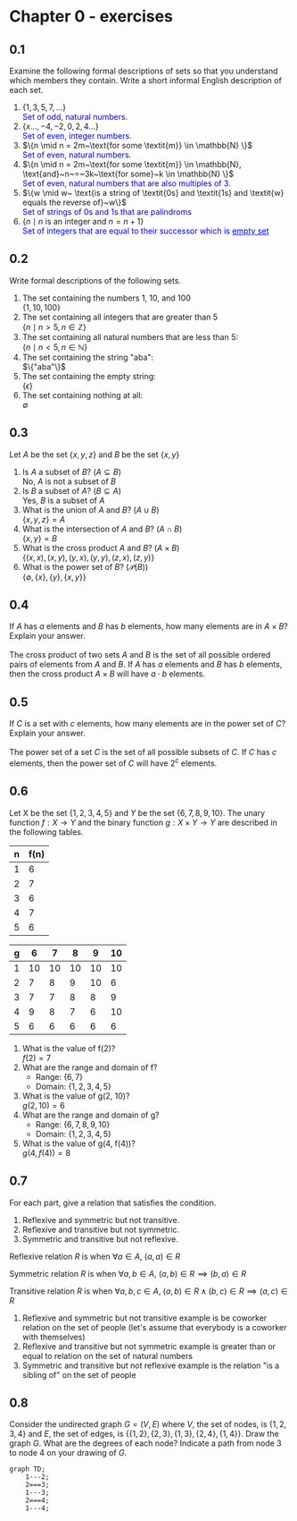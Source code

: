 # Chapter 0 - exercises
## 0.1
Examine the following formal descriptions of sets so that you understand which members they contain. Write a short informal English description of each set.
1. $`\{1, 3, 5, 7, \ldots \}`$<br>
<font color="blue">Set of odd, natural numbers.</font>
1. $`\{x \ldots, -4, -2, 0, 2, 4 \ldots \}`$<br>
<font color="blue">Set of even, integer numbers.</font>
1. $`\{n \mid n = 2m~\text{for some \textit{m}} \in \mathbb{N} \}`$<br>
<font color="blue">Set of even, natural numbers.</font>
1. $`\{n \mid n = 2m~\text{for some \textit{m}} \in \mathbb{N}, \text{and}~n~=~3k~\text{for some}~k \in \mathbb{N} \}`$<br>
<font color="blue">Set of even, natural numbers that are also multiples of 3.</font>
1. $`\{w \mid w~ \text{is a string of \textit{0s} and \textit{1s} and \textit{w} equals the reverse of}~w\}`$<br>
<font color="blue">Set of strings of 0s and 1s that are palindroms </font>
1. $`\{ n \mid n~\text{is an integer and}~ n = n+1\}`$<br>
<font color="blue">Set of integers that are equal to their successor which is <u>empty set</u></font>
## 0.2
Write  formal descriptions  of the following sets.
1. The set containing the numbers 1, 10, and 100<br>
    $`\{1, 10, 100\}`$
1. The set containing all integers that are greater than 5<br>
    $`\{n \mid n > 5, n \in \mathbb{Z}\}`$
1.  The set containing all natural numbers that are less than 5:<br>
    $`\{n \mid n < 5, n \in \mathbb{N}\}`$
1. The set containing the string "aba":<br>
    $`\{"aba"\}`$
1. The set containing the empty string:<br>
    $`\{\epsilon\}`$
1. The set containing nothing at all:<br>
    $`\emptyset`$
## 0.3
Let $A$ be the set $`\{x,y,z\}`$ and $B$ be the set $`\{x,y\}`$
1. Is $A$ a subset of $B$? ($A \subseteq B$) <br>
    No, $A$ is not a subset of $B$
1. Is $B$ a subset of $A$? ($B \subseteq A$) <br>
    Yes, $B$ is a subset of $A$
1. What is the union of $A$ and $B$? ($A \cup B$) <br>
    $`\{x,y,z\} = A`$
1. What is the intersection of $A$ and $B$? ($A \cap B$) <br>
    $`\{x,y\} = B`$
1. What is the cross product $A$ and $B$? ($A \times B$) <br>
    $`\{(x,x), (x,y), (y,x), (y,y), (z,x), (z,y)\}`$
1. What is the power set of $B$? ($\mathcal{P}(B)$) <br>
    $`\{\emptyset, \{x\}, \{y\}, \{x,y\}\}`$

## 0.4
If $A$ has  $a$  elements and  $B$  has  $b$  elements, how many elements are in  $A \times B$? 
Explain your answer.<br><br>
The cross product of two sets $A$ and $B$ is the set of all possible ordered pairs of elements from $A$ and $B$. If $A$ has $a$ elements and $B$ has $b$ elements, then the cross product $A \times B$ will have $a \cdot b$ elements.

## 0.5
If $C$ is a set with $c$ elements, how many elements are in the power set of $C$? 
Explain your answer.<br><br>
The power set of a set $C$ is the set of all possible subsets of $C$. If $C$ has $c$ elements, then the power set of $C$ will have $2^c$ elements.

## 0.6
Let X be the set $\{1, 2, 3, 4, 5\}$ and $Y$ be the set $\{6, 7, 8, 9, 10\}$. The unary function $f: X \to Y$ and the binary function $g: X \times Y \to Y$ are described in the following tables.

| n | f(n)| 
|---|---|
|1 |6 |
|2 |7 |
|3 |6 |
|4 |7 |
|5 |6 |

|g |6 |7 |8 |9 |10 |
|---|---|---|---|---|---|
|1 |10 |10 |10 |10 |10 |
|2 |7 |8 |9 |10 |6 |
|3 |7 |7 |8 |8 |9 |
|4 |9 |8 |7 |6 |10 |
|5 |6 |6 |6 |6 |6|

1. What is the value of f(2)? <br>
    $f(2) = 7$
1. What are the range and domain of f?
    - Range: $\{6, 7\}$
    - Domain: $\{1, 2, 3, 4, 5\}$
1. What is the value of g(2, 10)?<br>
    $g(2, 10) = 6$
1. What are the range and domain of g?<br>
    - Range: $\{6, 7, 8, 9, 10\}$
    - Domain: $\{1, 2, 3, 4, 5\}$
1. What is the value of g(4, f(4))?<br>
    $g(4, f(4)) = 8$

## 0.7
For each part, give a relation that satisfies the condition.
1. Reflexive and symmetric but not transitive.
1. Reflexive and transitive but not symmetric.
1. Symmetric and transitive but not reflexive.

Reflexive relation $R$ is when $`\forall a \in A, \ (a, a) \in R`$

Symmetric relation $R$ is when $`\forall a, b \in A, \ (a, b) \in R \implies (b, a) \in R`$

Transitive relation $R$ is when $`\forall a, b, c \in A, \ (a, b) \in R \land (b, c) \in R \implies (a, c) \in R`$

1. Reflexive and symmetric but not transitive example is be coworker relation on the set of people (let's assume that everybody is a coworker with themselves)
1. Reflexive and transitive but not symmetric example is greater than or equal to relation on the set of natural numbers
1. Symmetric and transitive but not reflexive example is the relation "is a sibling of" on the set of people
## 0.8
Consider the undirected graph $G = (V, E)$ where $V$, the set of nodes, is $\{1, 2, 3, 4\}$ and $E$, the set of edges, is $\{\{1, 2\}, \{2, 3\}, \{1, 3\}, \{2, 4\}, \{1, 4\}\}$. Draw the graph $G$. What are the degrees of each node? Indicate a path from node 3 to node 4 on your drawing of $G$.

```mermaid
graph TD;
    1---2;
    2===3;
    1---3;
    2===4;
    1---4;
```